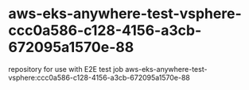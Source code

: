 # aws-eks-anywhere-test-vsphere-ccc0a586-c128-4156-a3cb-672095a1570e-88
repository for use with E2E test job aws-eks-anywhere-test-vsphere:ccc0a586-c128-4156-a3cb-672095a1570e-88
